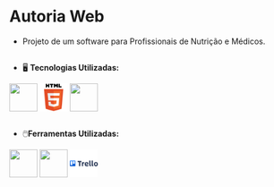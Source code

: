 # Autoria Web
- Projeto de um software para Profissionais de Nutrição e Médicos.


##

- 🖥️ **Tecnologias Utilizadas:**
  
<div style="display: inline">
  <img align="center" width='50' height='50' src="https://cdn.jsdelivr.net/gh/devicons/devicon@latest/icons/css3/css3-original-wordmark.svg"  />
  <img align="center" width='50' height='50' src="https://github.com/devicons/devicon/blob/master/icons/html5/html5-original-wordmark.svg" />
  <img align="center" width='50' height='50' src="https://cdn.jsdelivr.net/gh/devicons/devicon@latest/icons/javascript/javascript-original.svg"  />

##
- 🖱️**Ferramentas Utilizadas:**
  
<div style="display: inline">
  <img align="center" width='50' height='50' src="https://cdn.jsdelivr.net/gh/devicons/devicon@latest/icons/figma/figma-original.svg"  />
  <img align="center" width='50' height='50' src="https://cdn.jsdelivr.net/gh/devicons/devicon@latest/icons/vscode/vscode-original-wordmark.svg"  />
  <img align="center" width='50' height='50' src="https://github.com/devicons/devicon/blob/master/icons/trello/trello-original-wordmark.svg" />
